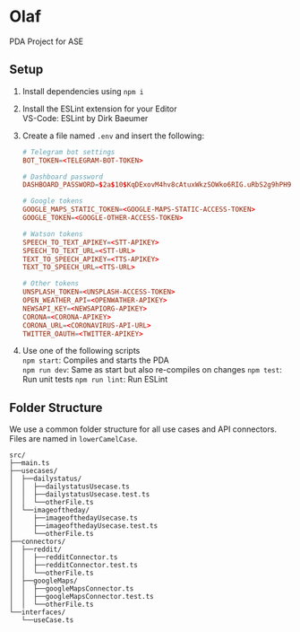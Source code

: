 # Olaf
PDA Project for ASE

## Setup
1.  Install dependencies using `npm i`

2.  Install the ESLint extension for your Editor  
    VS-Code: ESLint by Dirk Baeumer  

3.  Create a file named `.env` and insert the following:  
    ```conf
    # Telegram bot settings
    BOT_TOKEN=<TELEGRAM-BOT-TOKEN>

    # Dashboard password
    DASHBOARD_PASSWORD=$2a$10$KqDExovM4hv8cAtuxWkzSOWko6RIG.uRbS2g9hPH9UqYOxNDWsV/6

    # Google tokens
    GOOGLE_MAPS_STATIC_TOKEN=<GOOGLE-MAPS-STATIC-ACCESS-TOKEN>
    GOOGLE_TOKEN=<GOOGLE-OTHER-ACCESS-TOKEN>
    
    # Watson tokens
    SPEECH_TO_TEXT_APIKEY=<STT-APIKEY>
    SPEECH_TO_TEXT_URL=<STT-URL>
    TEXT_TO_SPEECH_APIKEY=<TTS-APIKEY>
    TEXT_TO_SPEECH_URL=<TTS-URL>
    
    # Other tokens
    UNSPLASH_TOKEN=<UNSPLASH-ACCESS-TOKEN>
    OPEN_WEATHER_API=<OPENWATHER-APIKEY>
    NEWSAPI_KEY=<NEWSAPIORG-APIKEY>
    CORONA=<CORONA-APIKEY>
    CORONA_URL=<CORONAVIRUS-API-URL>
    TWITTER_OAUTH=<TWITTER-APIKEY>
    ```
    
    
4.  Use one of the following scripts  
    `npm start`: Compiles and starts the PDA  
    `npm run dev`: Same as start but also re-compiles on changes
    `npm test`: Run unit tests
    `npm run lint`: Run ESLint


## Folder Structure

We use a common folder structure for all use cases and API connectors. Files are named in `lowerCamelCase`.

```
src/
├──main.ts
├──usecases/
│  ├──dailystatus/
│  │  ├──dailystatusUsecase.ts
│  │  ├──dailystatusUsecase.test.ts
│  │  └──otherFile.ts
│  └──imageoftheday/
│     ├──imageofthedayUsecase.ts
│     ├──imageofthedayUsecase.test.ts
│     └──otherFile.ts
├──connectors/
│  ├──reddit/
│  │  ├──redditConnector.ts
│  │  ├──redditConnector.test.ts
│  │  └──otherFile.ts
│  ├──googleMaps/
│  │  ├──googleMapsConnector.ts
│  │  ├──googleMapsConnector.test.ts
│  │  └──otherFile.ts
└──interfaces/
   └──useCase.ts
```
